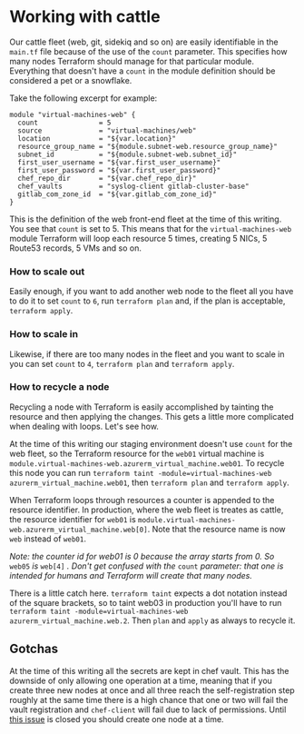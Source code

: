 # Working with cattle

Our cattle fleet (web, git, sidekiq and so on) are easily identifiable in the `main.tf` file because of the use of the `count` parameter. This specifies how many nodes Terraform should manage for that particular module. Everything that doesn't have a `count` in the module definition should be considered a pet or a snowflake.

Take the following excerpt for example:

```
module "virtual-machines-web" {
  count               = 5
  source              = "virtual-machines/web"
  location            = "${var.location}"
  resource_group_name = "${module.subnet-web.resource_group_name}"
  subnet_id           = "${module.subnet-web.subnet_id}"
  first_user_username = "${var.first_user_username}"
  first_user_password = "${var.first_user_password}"
  chef_repo_dir       = "${var.chef_repo_dir}"
  chef_vaults         = "syslog-client gitlab-cluster-base"
  gitlab_com_zone_id  = "${var.gitlab_com_zone_id}"
}
```

This is the definition of the web front-end fleet at the time of this writing. You see that `count` is set to 5. This means that for the `virtual-machines-web` module Terraform will loop each resource 5 times, creating 5 NICs, 5 Route53 records, 5 VMs and so on.

### How to scale out

Easily enough, if you want to add another web node to the fleet all you have to do it to set `count` to `6`, run `terraform plan` and, if the plan is acceptable, `terraform apply`.

### How to scale in

Likewise, if there are too many nodes in the fleet and you want to scale in you can set `count` to `4`, `terraform plan` and `terraform apply`.

### How to recycle a node

Recycling a node with Terraform is easily accomplished by tainting the resource and then applying the changes. This gets a little more complicated when dealing with loops. Let's see how.

At the time of this writing our staging environment doesn't use `count` for the web fleet, so the Terraform resource for the `web01` virtual machine is `module.virtual-machines-web.azurerm_virtual_machine.web01`. To recycle this node you can run `terraform taint -module=virtual-machines-web azurerm_virtual_machine.web01`, then `terraform plan` and `terraform apply`.

When Terraform loops through resources a counter is appended to the resource identifier. In production, where the web fleet is treates as cattle, the resource identifier for `web01` is `module.virtual-machines-web.azurerm_virtual_machine.web[0]`. Note that the resource name is now `web` instead of `web01`.

_Note: the counter id for web01 is 0 because the array starts from 0. So_ `web05` _is_ `web[4]` _. Don't get confused with the_ `count` _parameter: that one is intended for humans and Terraform will create that many nodes._

There is a little catch here. `terraform taint` expects a dot notation instead of the square brackets, so to taint web03 in production you'll have to run `terraform taint -module=virtual-machines-web azurerm_virtual_machine.web.2`. Then `plan` and `apply` as always to recycle it.

## Gotchas

At the time of this writing all the secrets are kept in chef vault. This has the downside of only allowing one operation at a time, meaning that if you create three new nodes at once and all three reach the self-registration step roughly at the same time there is a high chance that one or two will fail the vault registration and `chef-client` will fail due to lack of permissions. Until [this issue](https://gitlab.com/gitlab-com/infrastructure/issues/1212) is closed you should create one node at a time.
